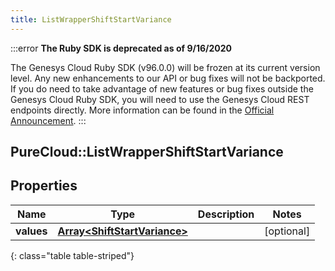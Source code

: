 ```yaml
---
title: ListWrapperShiftStartVariance
---
```


:::error
**The Ruby SDK is deprecated as of 9/16/2020**

The Genesys Cloud Ruby SDK (v96.0.0) will be frozen at its current version level. Any new enhancements to our API or bug fixes will not be backported. If you do need to take advantage of new features or bug fixes outside the Genesys Cloud Ruby SDK, you will need to use the Genesys Cloud REST endpoints directly. More information can be found in the [Official Announcement](https://developer.mypurecloud.com/forum/t/announcement-genesys-cloud-ruby-sdk-end-of-life/8850).
:::


## PureCloud::ListWrapperShiftStartVariance

## Properties

|Name | Type | Description | Notes|
|------------ | ------------- | ------------- | -------------|
| **values** | [**Array&lt;ShiftStartVariance&gt;**](ShiftStartVariance.html) |  | [optional] |
{: class="table table-striped"}


